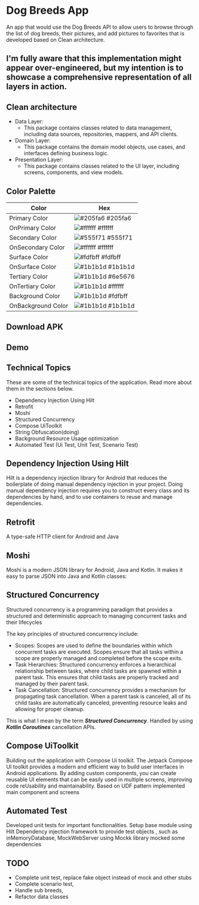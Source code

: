 # Dog Breeds App

An app that would use the Dog Breeds API to allow users to browse through the list of dog breeds,
their pictures, and add pictures to favorites that is developed based on Clean architecture.

## I'm fully aware that this implementation might appear over-engineered, but my intention is to showcase a comprehensive representation of all layers in action.


## Clean architecture

- Data Layer:
  - This package contains classes related to data management, including data sources, repositories, mappers, and API clients.
- Domain Layer: 
  - This package contains the domain model objects, use cases, and interfaces defining business logic.
- Presentation Layer:
  - This package contains classes related to the UI layer, including screens, components, and view models.

    
## Color Palette
| Color              | Hex                                                                |
|--------------------| ------------------------------------------------------------------ |
| Primary Color      | ![#205fa6](http://via.placeholder.com/10/303F9F/303F9F) #205fa6 |
| OnPrimary Color    | ![#ffffff](http://via.placeholder.com/10/1A237E/1A237E) #ffffff |
| Secondary Color    | ![#555f71](http://via.placeholder.com/10/FFA61C/FFA61C) #555f71 |
| OnSecondary Color  | ![#ffffff](http://via.placeholder.com/10/FF8741/FF8741) #ffffff |
| Surface Color      | ![#fdfbff](http://via.placeholder.com/10/FFFFFF/FFFFFF) #fdfbff |
| OnSurface Color    | ![#1b1b1d](http://via.placeholder.com/10/FFFFFF/FFFFFF) #1b1b1d |
| Tertiary Color     | ![#1b1b1d](http://via.placeholder.com/10/FFFFFF/FFFFFF) #6e5676 |
| OnTertiary Color   | ![#1b1b1d](http://via.placeholder.com/10/FFFFFF/FFFFFF) #ffffff |
| Background Color   | ![#1b1b1d](http://via.placeholder.com/10/FFFFFF/FFFFFF) #fdfbff |
| OnBackground Color | ![#1b1b1d](http://via.placeholder.com/10/FFFFFF/FFFFFF) #1b1b1d |


## Download APK

## Demo


## Technical Topics

These are some of the technical topics of the application. Read more about them in the sections
below.

- Dependency Injection Using Hilt
- Retrofit
- Moshi
- Structured Concurrency
- Compose UiToolkit
- String Obfuscation(doing)
- Background Resource Usage optimization
- Automated Test (Ui Test, Unit Test, Scenario Test)


## Dependency Injection Using Hilt

Hilt is a dependency injection library for Android that reduces the boilerplate of doing manual
dependency injection in your project.
Doing manual dependency injection requires you to construct every class and its dependencies by hand,
and to use containers to reuse and manage dependencies.

## Retrofit

A type-safe HTTP client for Android and Java

## Moshi

Moshi is a modern JSON library for Android, Java and Kotlin. It makes it easy to parse JSON into 
Java and Kotlin classes:

## Structured Concurrency

Structured concurrency is a programming paradigm that provides a structured and deterministic 
approach to managing concurrent tasks and their lifecycles

The key principles of structured concurrency include:
- Scopes: Scopes are used to define the boundaries within which concurrent tasks are executed.
Scopes ensure that all tasks within a scope are properly managed and completed before the scope exits.
- Task Hierarchies: Structured concurrency enforces a hierarchical relationship between tasks,
where child tasks are spawned within a parent task. This ensures that child tasks are properly tracked 
and managed by their parent task.
- Task Cancellation: Structured concurrency provides a mechanism for propagating task cancellation.
When a parent task is canceled, all of its child tasks are automatically canceled, preventing resource leaks and allowing for proper cleanup.

This is what I mean by the term ***Structured Concurrency***.
Handled by using ***Kotlin Coroutines*** cancellation APIs.

## Compose UiToolkit
Building out the application with Compose Ui toolkit. 
The Jetpack Compose UI toolkit provides a modern and efficient way to build user interfaces in Android applications.
By adding custom components, you can create reusable UI elements that can be easily used in multiple screens, 
improving code reUsability and maintainability.
Based on UDF pattern implemented main component and screens

## Automated Test

Developed unit tests for important functionalities. 
Setup base module using Hilt Dependency injection framework to provide test objects , such as 
inMemoryDatabase, MockWebServer
using Mockk library mocked some dependencies 


## TODO 

- Complete unit test, replace fake object instead of mock and other stubs
- Complete scenario test,
- Handle sub breeds,
- Refactor data classes
